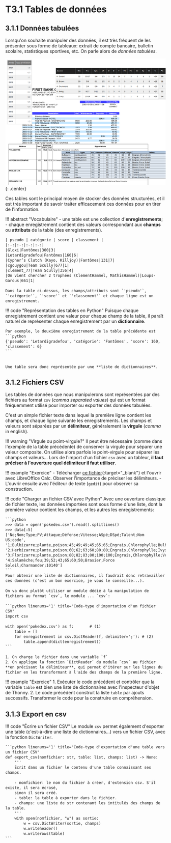 # T3.1 Tables de données

## 3.1.1 Données tabulées

Lorsqu'on souhaite manipuler des données, il est très fréquent de les présenter sous forme de tableaux: extrait de compte bancaire, bulletin scolaire, statistiques sportives, etc.  On parle alors de *données tabulées*.

![](../images/donnees_tabulees.png){: .center} 


Ces tables sont le principal moyen de stocker des données structurées, et il est très important de savoir traiter efficacement ces données pour en tirer de l'information. 

!!! abstract "Vocabulaire"
    - une table est une collection d'**enregistrements**;
    - chaque enregistrement contient des valeurs correspondant aux **champs** ou **attributs** de la table (des enregistrements).

    | pseudo | catégorie | score | classement |
    |:-:|:-:|:-:|:-:|
    |Gloxi|Fantômes|300|3|
    |Letardigradefou|Fantômes|160|6|
    |Cypher’s Clutch (Kayo, Killjoy)|Fantômes|131|7|
    |cgouygou|Team Scully|677|1|
    |clement_77|Team Scully|356|4|
    |On vient chercher 2 trophées (ClementHammel, MathisHammel)|Loups-Garous|661|1|
   
    Dans la table ci-dessus, les champs/attributs sont `'pseudo'`, `'catégorie'`, `'score'` et `'classement'` et chaque ligne est un enregistrement.


!!! code "Représentation des tables en Python"
    Puisque chaque enregistrement contient une valeur pour chaque champ de la table, il paraît naturel de représenter chaque enregistrement par un **dictionnaire**.
    
    Par exemple, le deuxième enregistrement de la table précédente est 
    ```python 
    {'pseudo': 'Letardigradefou', 'catégorie': 'Fantômes', 'score': 160, 'classement': 6}
    ```
    
    
    Une table sera donc représentée par une **liste de dictionnaires**.

## 3.1.2 Fichiers CSV

Les tables de données que nous manipulerons sont représentées par des fichiers au format `csv` (*comma separated values*) qui est un format fréquemment utilisé pour importer ou exporter des données tabulées.

C'est un simple fichier texte dans lequel la première ligne contient les champs, et chaque ligne suivante les enregistrements. Les champs et valeurs sont séparées par un **délimiteur**, généralement la **virgule** (*comma* in english).

!!! warning "Virgule ou point-virgule?"
    Il peut être nécessaire (comme dans l'exemple de la table précédente) de conserver la virgule pour séparer une valeur composite. On utilise alors parfois le point-virgule pour séparer les champs et valeurs... 
    Lors de l'import d'un fichier `csv` avec un tableur, **il faut préciser à l'ouverture quel délimiteur il faut utiliser**. 

!!! example "Exercice"
    - Télécharger [ce fichier](../data/pokedex.csv){:target="_blank"}  et l'ouvrir avec LibreOffice Calc. Observer l'importance de préciser les délimiteurs.
    - L'ouvrir ensuite avec l'éditeur de texte (`gedit`) pour observer sa construction.


!!! code "Charger un fichier CSV avec Python"
    Avec une ouverture classique de fichier texte, les données importées sont sous forme d'une liste, dont la première valeur contient les champs, et les autres les enregistrements:

    ```python
    >>> data = open('pokedex.csv').read().splitlines()
    >>> data[:5]
    ['No;Nom;Type;PV;Attaque;Défense;Vitesse;ASpé;DSpé;Talent;Nom US;code', '1;Bulbizarre;plante,poison;45;49;49;45;65;65;Engrais,Chlorophylle;Bulbasaur;77140', '2;Herbizarre;plante,poison;60;62;63;60;80;80;Engrais,Chlorophylle;Ivysaur;67530', '3;Florizarre;plante,poison;80;82;83;80;100;100;Engrais,Chlorophylle;Venusaur;65357', '4;Salamèche;feu;39;52;43;65;60;50;Brasier,Force Soleil;Charmander;10140']
    ```
    Pour obtenir une liste de dictionnaires, il faudrait donc retravailler ces données (c'est un bon exercice, je vous le conseille...).

    On va donc plutôt utiliser un module dédié à la manipulation de fichiers au format `csv`, le module ... `csv`:

    ```python linenums='1' title="Code-type d'importation d'un fichier CSV"
    import csv

    with open('pokedex.csv') as f:       # (1)
        table = []
        for enregistrement in csv.DictReader(f, delimiter=';'): # (2)
            table.append(dict(enregistrement))
    ```

    1. On charge le fichier dans une variable `f`
    2. On applique la fonction `DictReader` du module `csv` au fichier **en précisant le délimiteur**, qui permet d'itérer sur les lignes du fichier en les transformant à l'aide des champs de la première ligne.
<!-- 
    !!! warning "Problème de version de Python"
        Je me suis aperçu qu'avec le code précédent, `#!py table` est une liste d'objets de type `#!py OrderDict` et non de type `#!py dict`. Cela est dû à une version trop ancienne sur les VM...
        En attendant, on peut convertir les objets ainsi, en créant la liste en compréhension:

        ```python linenums='1'
        import csv

        with open('pokedex.csv') as f:
            table = [dict(ligne) for ligne in csv.DictReader(f, delimiter=';')]
        ```
-->
    
!!! example "Exercice"
    1. Exécuter le code précédent et contrôler que la variable `table` est bien une liste de dictionnaires avec l'inspecteur d'objet de Thonny.
    2. Le code précédent construit la liste `table` par ajouts successifs. Transformer le code pour la construire en compréhension.


## 3.1.3 Export en csv

!!! code "Écrire un fichier CSV"
    Le module `csv` permet également d'exporter une table (c'est-à-dire une liste de dictionnaires...) vers un fichier CSV, avec la fonction `DictWriter`.

    ```python linenums='1' title="Code-type d'exportation d'une table vers un fichier CSV"
    def export_csv(nomfichier: str, table: list, champs: list) -> None:
        '''
        Écrit dans un fichier le contenu d'une table connaissant ses champs.

        - nomfichier: le nom du fichier à créer, d'extension csv. S'il existe, il sera écrasé, 
        sinon il sera créé.
        - table: la table à exporter dans le fichier.
        - champs: une liste de str contenant les intitulés des champs de la table.
        '''
        with open(nomfichier, "w") as sortie:
            w = csv.DictWriter(sortie, champs)
            w.writeheader()
            w.writerows(table)
    ```
    